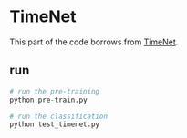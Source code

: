 # TimeNet

This part of the code borrows from [TimeNet](https://github.com/cdefga/SAE).

## run
```python
# run the pre-training 
python pre-train.py

# run the classification 
python test_timenet.py
```